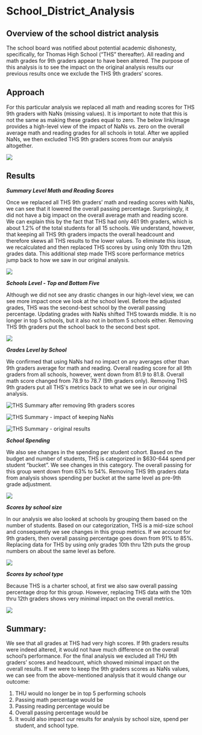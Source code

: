 # School_District_Analysis

## Overview of the school district analysis

The school board was notified about potential academic dishonesty, specifically, for Thomas High School (“THS” thereafter). All reading and math grades for 9th graders appear to have been altered. The purpose of this analysis is to see the impact on the original analysis results our previous results once we exclude the THS 9th graders’ scores. 

## Approach

For this particular analysis we replaced all math and reading scores for THS 9th graders with NaNs (missing values). It is important to note that this is not the same as making these grades equal to zero. The below link/image provides a high-level view of the impact of NaNs vs. zero on the overall average math and reading grades for all schools in total. After we applied NaNs, we then excluded THS 9th graders scores from our analysis altogether. 

![](https://github.com/jojobear2020/School_District_Analysis/blob/master/Analysis%20Results/sumamry_level_check_nan_zero_all_schools.PNG)


## Results

***Summary Level Math and Reading Scores***

Once we replaced all THS 9th graders’ math and reading scores with NaNs, we can see that it lowered the overall passing percentage. Surprisingly, it did not have a big impact on the overall average math and reading score. We can explain this by the fact that THS had only 461 9th graders, which is about 1.2% of the total students for all 15 schools. We understand, however, that keeping all THS 9th graders impacts the overall headcount and therefore skews all THS results to the lower values. To eliminate this issue, we recalculated and then replaced THS scores by using only 10th thru 12th grades data. This additional step made THS score performance metrics jump back to how we saw in our original analysis.

![](https://github.com/jojobear2020/School_District_Analysis/blob/master/Analysis%20Results/score_analysis_summary_level_all_schools.PNG)


***Schools Level - Top and Bottom Five***

Although we did not see any drastic changes in our high-level view, we can see more impact once we look at the school level. Before the adjusted grades, THS was the second-best school by the overall passing percentage. Updating grades with NaNs shifted THS towards middle. It is no longer in top 5 schools, but it also not in bottom 5 schools either. Removing THS 9th graders put the school back to the second best spot.

![](tps://github.com/jojobear2020/School_District_Analysis/blob/master/Analysis%20Results/top_five_schools_overall_passing.PNG)


***Grades Level by School***

We confirmed that using NaNs had no impact on any averages other than 9th graders average for math and reading. Overall reading score for all 9th graders from all schools, however, went down from 81.9 to 81.8. Overall math score changed from 78.9 to 78.7 (9th graders only). Removing THS 9th graders put all THS's metrics back to what we see in our original analysis.

![THS Summary after removing 9th graders scores](https://github.com/jojobear2020/School_District_Analysis/blob/master/Analysis%20Results/THS_summary_results_removing_9th_graders.png)

![THS Summary - impact of keeping NaNs](https://github.com/jojobear2020/School_District_Analysis/blob/master/Analysis%20Results/THS_summary_results_NaN_impact.png)

![THS Summary - original results](https://github.com/jojobear2020/School_District_Analysis/blob/master/Analysis%20Results/THS_summary_results_pre-NaN.png)


***School Spending***

We also see changes in the spending per student cohort. Based on the budget and number of students, THS is categorized in $630-644 spend per student “bucket”. We see changes in this category. The overall passing for this group went down from 63% to 54%. Removing THS 9th graders data from analysis shows spending per bucket at the same level as pre-9th grade adjustment.

![](https://github.com/jojobear2020/School_District_Analysis/blob/master/Analysis%20Results/score_averages_by_school_spending_per_student.PNG)


***Scores by school size***

In our analysis we also looked at schools by grouping them based on the number of students. Based on our categorization, THS is a mid-size school and consequently we see changes in this group metrics. If we account for 9th graders, then overall passing percentage goes down from 91% to 85%. Replacing data for THS by using only grades 10th thru 12th puts the group numbers on about the same level as before.

![](https://github.com/jojobear2020/School_District_Analysis/blob/master/Analysis%20Results/score_averages_by_school_size.PNG)

***Scores by school type***

Because THS is a charter school, at first we also saw overall passing percentage drop for this group. However, replacing THS data with the 10th thru 12th graders shows very minimal impact on the overall metrics.

![](https://github.com/jojobear2020/School_District_Analysis/blob/master/Analysis%20Results/score_averages_by_school_type.PNG)


## Summary:

We see that all grades at THS had very high scores. If 9th graders results were indeed altered, it would not have much difference on the overall school’s performance. For the final analysis we excluded all THU 9th graders’ scores and headcount, which showed minimal impact on the overall results. If we were to keep the 9th graders scores as NaNs values, we can see from the above-mentioned analysis that it would change our outcome:

1.	THU would no longer be in top 5 performing schools
2.	Passing math percentage would be
3.	Passing reading percentage would be
4.	Overall passing percentage would be
5.	It would also impact our results for analysis by school size, spend per student, and school type.
